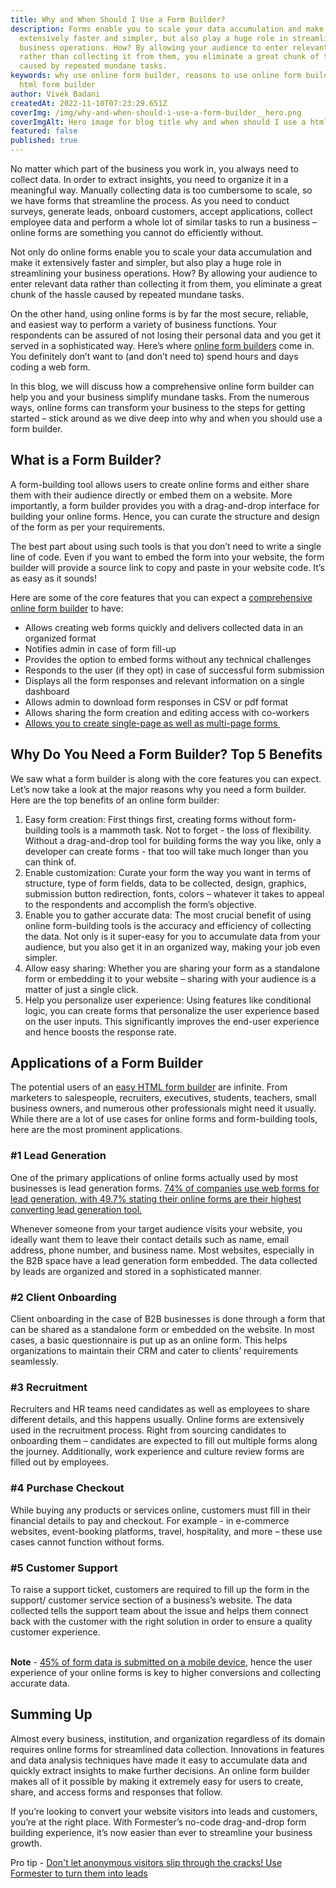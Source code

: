 ```yaml
---
title: Why and When Should I Use a Form Builder?
description: Forms enable you to scale your data accumulation and make it
  extensively faster and simpler, but also play a huge role in streamlining your
  business operations. How? By allowing your audience to enter relevant data
  rather than collecting it from them, you eliminate a great chunk of the hassle
  caused by repeated mundane tasks.
keywords: why use online form builder, reasons to use online form builder, using
  html form builder
author: Vivek Badani
createdAt: 2022-11-10T07:23:29.651Z
coverImg: /img/why-and-when-should-i-use-a-form-builder__hero.png
coverImgAlt: Hero image for blog title why and when should I use a html form builder
featured: false
published: true
---
```

No matter which part of the business you work in, you always need to collect data. In order to extract insights, you need to organize it in a meaningful way. Manually collecting data is too cumbersome to scale, so we have forms that streamline the process. As you need to conduct surveys, generate leads, onboard customers, accept applications, collect employee data and perform a whole lot of similar tasks to run a business – online forms are something you cannot do efficiently without.

Not only do online forms enable you to scale your data accumulation and make it extensively faster and simpler, but also play a huge role in streamlining your business operations. How? By allowing your audience to enter relevant data rather than collecting it from them, you eliminate a great chunk of the hassle caused by repeated mundane tasks.

On the other hand, using online forms is by far the most secure, reliable, and easiest way to perform a variety of business functions. Your respondents can be assured of not losing their personal data and you get it served in a sophisticated way. Here’s where [online form builders](https://formester.com/blog/best-online-form-builders/) come in. You definitely don’t want to (and don’t need to) spend hours and days coding a web form. 

In this blog, we will discuss how a comprehensive online form builder can help you and your business simplify mundane tasks. From the numerous ways, online forms can transform your business to the steps for getting started – stick around as we dive deep into why and when you should use a form builder.  



## What is a Form Builder?

A form-building tool allows users to create online forms and either share them with their audience directly or embed them on a website. More importantly, a form builder provides you with a drag-and-drop interface for building your online forms. Hence, you can curate the structure and design of the form as per your requirements. 

The best part about using such tools is that you don’t need to write a single line of code. Even if you want to embed the form into your website, the form builder will provide a source link to copy and paste in your website code. It’s as easy as it sounds!

Here are some of the core features that you can expect a [comprehensive online form builder](https://formester.com/) to have:

* Allows creating web forms quickly and delivers collected data in an organized format
* Notifies admin in case of form fill-up
* Provides the option to embed forms without any technical challenges
* Responds to the user (if they opt) in case of successful form submission
* Displays all the form responses and relevant information on a single dashboard
* Allows admin to download form responses in CSV or pdf format
* Allows sharing the form creation and editing access with co-workers
* [Allows you to create single-page as well as multi-page forms ](https://formester.com/blog/single-page-vs-multi-page-forms/)



## Why Do You Need a Form Builder? Top 5 Benefits

We saw what a form builder is along with the core features you can expect. Let’s now take a look at the major reasons why you need a form builder. Here are the top benefits of an online form builder:

1. Easy form creation: First things first, creating forms without form-building tools is a mammoth task. Not to forget - the loss of flexibility. Without a drag-and-drop tool for building forms the way you like, only a developer can create forms - that too will take much longer than you can think of. 
2. Enable customization: Curate your form the way you want in terms of structure, type of form fields, data to be collected, design, graphics, submission button redirection, fonts, colors – whatever it takes to appeal to the respondents and accomplish the form’s objective. 
3. Enable you to gather accurate data: The most crucial benefit of using online form-building tools is the accuracy and efficiency of collecting the data. Not only is it super-easy for you to accumulate data from your audience, but you also get it in an organized way, making your job even simpler.
4. Allow easy sharing: Whether you are sharing your form as a standalone form or embedding it to your website – sharing with your audience is a matter of just a single click.
5. Help you personalize user experience: Using features like conditional logic, you can create forms that personalize the user experience based on the user inputs. This significantly improves the end-user experience and hence boosts the response rate. 



## Applications of a Form Builder

The potential users of an [easy HTML form builder](http://formester.com) are infinite. From marketers to salespeople, recruiters, executives, students, teachers, small business owners, and numerous other professionals might need it usually. While there are a lot of use cases for online forms and form-building tools, here are the most prominent applications. 

### \#1 Lead Generation

One of the primary applications of online forms actually used by most businesses is lead generation forms. [74% of companies use web forms for lead generation, with 49.7% stating their online forms are their highest converting lead generation tool.](https://wpforms.com/online-form-statistics-facts/)

Whenever someone from your target audience visits your website, you ideally want them to leave their contact details such as name, email address, phone number, and business name. Most websites, especially in the B2B space have a lead generation form embedded. The data collected by leads are organized and stored in a sophisticated manner.   



### \#2 Client Onboarding

Client onboarding in the case of B2B businesses is done through a form that can be shared as a standalone form or embedded on the website. In most cases, a basic questionnaire is put up as an online form. This helps organizations to maintain their CRM and cater to clients’ requirements seamlessly. 

### \#3 Recruitment

Recruiters and HR teams need candidates as well as employees to share different details, and this happens usually. Online forms are extensively used in the recruitment process. Right from sourcing candidates to onboarding them – candidates are expected to fill out multiple forms along the journey. Additionally, work experience and culture review forms are filled out by employees.

### \#4 Purchase Checkout 

While buying any products or services online, customers must fill in their financial details to pay and checkout. For example - in e-commerce websites, event-booking platforms, travel, hospitality, and more – these use cases cannot function without forms.

### \#5 Customer Support

To raise a support ticket, customers are required to fill up the form in the support/ customer service section of a business’s website. The data collected tells the support team about the issue and helps them connect back with the customer with the right solution in order to ensure a quality customer experience.

**\
Note** - [45% of form data is submitted on a mobile device](https://wpforms.com/online-form-statistics-facts/), hence the user experience of your online forms is key to higher conversions and collecting accurate data.



## Summing Up

Almost every business, institution, and organization regardless of its domain requires online forms for streamlined data collection. Innovations in features and data analysis techniques have made it easy to accumulate data and quickly extract insights to make further decisions. An online form builder makes all of it possible by making it extremely easy for users to create, share, and access forms and responses that follow.  

If you’re looking to convert your website visitors into leads and customers, you’re at the right place. With Formester’s no-code drag-and-drop form building experience, it’s now easier than ever to streamline your business growth.

Pro tip - [Don't let anonymous visitors slip through the cracks! Use Formester to turn them into leads](https://app.formester.com/users/sign_up)